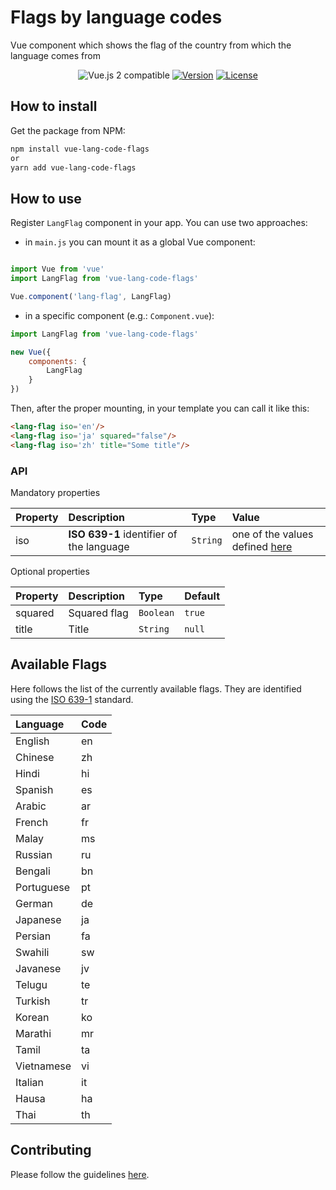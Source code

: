 # Flags by language codes
Vue component which shows the flag of the country from which the language comes from

<p align="center">
  <img src="https://img.shields.io/badge/vue%202.x-compatible-green.svg" alt="Vue.js 2 compatible">
  <a href="https://www.npmjs.com/package/vue-lang-code-flags"><img src="https://img.shields.io/badge/npm-1.0.4-blue.svg" alt="Version"></a>
  <a href="https://www.npmjs.com/package/vue-lang-code-flags"><img src="https://img.shields.io/badge/license-MIT-green.svg" alt="License"></a>
</p>

## How to install

Get the package from NPM:

```bash
npm install vue-lang-code-flags
or
yarn add vue-lang-code-flags
```

## How to use

Register `LangFlag` component in your app. You can use two approaches:

- in `main.js` you can mount it as a global Vue component:

```js

import Vue from 'vue'
import LangFlag from 'vue-lang-code-flags'

Vue.component('lang-flag', LangFlag)

```

- in a specific component (e.g.: `Component.vue`):


```js
import LangFlag from 'vue-lang-code-flags'

new Vue({
    components: {
        LangFlag
    }
})
```
Then, after the proper mounting, in your template you can call it like this:

```html
<lang-flag iso='en'/>
<lang-flag iso='ja' squared="false"/>
<lang-flag iso='zh' title="Some title"/>
```

### API

Mandatory properties

| Property | Description | Type | Value
|:--|:--|:--|:--|
| iso | **ISO 639-1** identifier of the language | `String` | one of the values defined [here](#available-flags) |

Optional properties

| Property | Description | Type | Default
|:--|:--|:--|:--|
| squared | Squared flag | `Boolean` | `true` |
| title | Title | `String` | `null` |

## Available Flags

Here follows the list of the currently available flags.
They are identified using the [ISO 639-1](https://en.wikipedia.org/wiki/List_of_ISO_639-1_codes) standard.

| Language | Code
|:--|:--|
| English | en |
| Chinese | zh |
| Hindi | hi |
| Spanish | es |
| Arabic | ar |
| French | fr |
| Malay | ms |
| Russian | ru |
| Bengali | bn |
| Portuguese | pt |
| German | de |
| Japanese | ja |
| Persian | fa |
| Swahili | sw |
| Javanese | jv |
| Telugu | te |
| Turkish | tr |
| Korean | ko |
| Marathi | mr |
| Tamil | ta |
| Vietnamese | vi |
| Italian | it |
| Hausa | ha |
| Thai | th |

## Contributing

Please follow the guidelines [here](https://github.com/P3trur0/vue-country-flag/blob/master/CONTRIBUTING.md).
